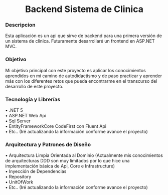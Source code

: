 <h1 align="center">Backend Sistema de Clinica</h1>
<h3>Descripcion</h3>
<p>
  Esta aplicación es un api que sirve de backend para una primera versión de un sistema de clinica.
  Futuramente desarrollaré un frontend en ASP.NET MVC.
</p>
<h3>Objetivo</h3>
<p>Mi objetivo principal con este proyecto es aplicar los conocimientos aprendidos en mi camino de autodidactismo y de paso 
  practicar y aprender más con los diferentes retos que pueda encontrarme en el transcurso del desarrollo de este proyecto.
</p>

<h3>Tecnología y Librerías</h3>
  • .NET 5 <br>
  • ASP.NET Web Api <br>
  • Sql Server <br>
  • EntityFrameworkCore CodeFirst con Fluent Api <br>
  • Etc.. (Iré actualizando la información conforme avance el proyecto)
<h3>Arquitectura y Patrones de Diseño</h3>
  • Arquitectura Limpia Orientada al Dominio (Actualmente mis conocimientos de arquitecturas DDD son muy limitados por lo que hice una implementación básica de Api, Core e Infrastructure) <br>
  • Inyección de Dependencias <br>
  • Repository <br>
  • UnitOfWork <br>
  • Etc.. (Iré actualizando la información conforme avance el proyecto) <br>
